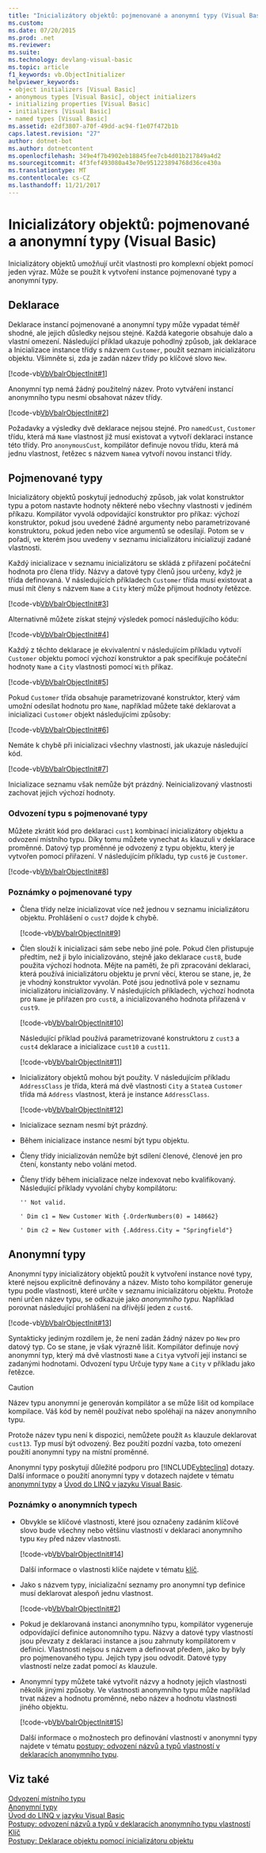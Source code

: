 ```yaml
---
title: "Inicializátory objektů: pojmenované a anonymní typy (Visual Basic)"
ms.custom: 
ms.date: 07/20/2015
ms.prod: .net
ms.reviewer: 
ms.suite: 
ms.technology: devlang-visual-basic
ms.topic: article
f1_keywords: vb.ObjectInitializer
helpviewer_keywords:
- object initializers [Visual Basic]
- anonymous types [Visual Basic], object initializers
- initializing properties [Visual Basic]
- initializers [Visual Basic]
- named types [Visual Basic]
ms.assetid: e2df3807-a70f-49dd-ac94-f1e07f472b1b
caps.latest.revision: "27"
author: dotnet-bot
ms.author: dotnetcontent
ms.openlocfilehash: 349e4f7b4902eb18845fee7cb4d01b217849a4d2
ms.sourcegitcommit: 4f3fef493080a43e70e951223894768d36ce430a
ms.translationtype: MT
ms.contentlocale: cs-CZ
ms.lasthandoff: 11/21/2017
---
```

# <a name="object-initializers-named-and-anonymous-types-visual-basic"></a>Inicializátory objektů: pojmenované a anonymní typy (Visual Basic)
Inicializátory objektů umožňují určit vlastnosti pro komplexní objekt pomocí jeden výraz. Může se použít k vytvoření instance pojmenované typy a anonymní typy.  
  
## <a name="declarations"></a>Deklarace  
 Deklarace instancí pojmenované a anonymní typy může vypadat téměř shodné, ale jejich důsledky nejsou stejné. Každá kategorie obsahuje dalo a vlastní omezení. Následující příklad ukazuje pohodlný způsob, jak deklarace a Inicializace instance třídy s názvem `Customer`, použít seznam inicializátoru objektu. Všimněte si, zda je zadán název třídy po klíčové slovo `New`.  
  
 [!code-vb[VbVbalrObjectInit#1](../../../../visual-basic/programming-guide/language-features/objects-and-classes/codesnippet/VisualBasic/object-initializers-named-and-anonymous-types_1.vb)]  
  
 Anonymní typ nemá žádný použitelný název. Proto vytváření instancí anonymního typu nesmí obsahovat název třídy.  
  
 [!code-vb[VbVbalrObjectInit#2](../../../../visual-basic/programming-guide/language-features/objects-and-classes/codesnippet/VisualBasic/object-initializers-named-and-anonymous-types_2.vb)]  
  
 Požadavky a výsledky dvě deklarace nejsou stejné. Pro `namedCust`, `Customer` třídu, která má `Name` vlastnost již musí existovat a vytvoří deklaraci instance této třídy. Pro `anonymousCust`, kompilátor definuje novou třídu, která má jednu vlastnost, řetězec s názvem `Name`a vytvoří novou instanci třídy.  
  
## <a name="named-types"></a>Pojmenované typy  
 Inicializátory objektů poskytují jednoduchý způsob, jak volat konstruktor typu a potom nastavte hodnoty některé nebo všechny vlastnosti v jediném příkazu. Kompilátor vyvolá odpovídající konstruktor pro příkaz: výchozí konstruktor, pokud jsou uvedené žádné argumenty nebo parametrizované konstruktoru, pokud jeden nebo více argumentů se odesílají. Potom se v pořadí, ve kterém jsou uvedeny v seznamu inicializátoru inicializují zadané vlastnosti.  
  
 Každý inicializace v seznamu inicializátoru se skládá z přiřazení počáteční hodnota pro člena třídy. Názvy a datové typy členů jsou určeny, když je třída definovaná. V následujících příkladech `Customer` třída musí existovat a musí mít členy s názvem `Name` a `City` který může přijmout hodnoty řetězce.  
  
 [!code-vb[VbVbalrObjectInit#3](../../../../visual-basic/programming-guide/language-features/objects-and-classes/codesnippet/VisualBasic/object-initializers-named-and-anonymous-types_3.vb)]  
  
 Alternativně můžete získat stejný výsledek pomocí následujícího kódu:  
  
 [!code-vb[VbVbalrObjectInit#4](../../../../visual-basic/programming-guide/language-features/objects-and-classes/codesnippet/VisualBasic/object-initializers-named-and-anonymous-types_4.vb)]  
  
 Každý z těchto deklarace je ekvivalentní v následujícím příkladu vytvoří `Customer` objektu pomocí výchozí konstruktor a pak specifikuje počáteční hodnoty `Name` a `City` vlastnosti pomocí `With` příkaz.  
  
 [!code-vb[VbVbalrObjectInit#5](../../../../visual-basic/programming-guide/language-features/objects-and-classes/codesnippet/VisualBasic/object-initializers-named-and-anonymous-types_5.vb)]  
  
 Pokud `Customer` třída obsahuje parametrizované konstruktor, který vám umožní odesílat hodnotu pro `Name`, například můžete také deklarovat a inicializaci `Customer` objekt následujícími způsoby:  
  
 [!code-vb[VbVbalrObjectInit#6](../../../../visual-basic/programming-guide/language-features/objects-and-classes/codesnippet/VisualBasic/object-initializers-named-and-anonymous-types_6.vb)]  
  
 Nemáte k chybě při inicializaci všechny vlastnosti, jak ukazuje následující kód.  
  
 [!code-vb[VbVbalrObjectInit#7](../../../../visual-basic/programming-guide/language-features/objects-and-classes/codesnippet/VisualBasic/object-initializers-named-and-anonymous-types_7.vb)]  
  
 Inicializace seznamu však nemůže být prázdný. Neinicializovaný vlastnosti zachovat jejich výchozí hodnoty.  
  
### <a name="type-inference-with-named-types"></a>Odvození typu s pojmenované typy  
 Můžete zkrátit kód pro deklaraci `cust1` kombinací inicializátory objektu a odvození místního typu. Díky tomu můžete vynechat `As` klauzuli v deklarace proměnné. Datový typ proměnné je odvozený z typu objektu, který je vytvořen pomocí přiřazení. V následujícím příkladu, typ `cust6` je `Customer`.  
  
 [!code-vb[VbVbalrObjectInit#8](../../../../visual-basic/programming-guide/language-features/objects-and-classes/codesnippet/VisualBasic/object-initializers-named-and-anonymous-types_8.vb)]  
  
### <a name="remarks-about-named-types"></a>Poznámky o pojmenované typy  
  
-   Člena třídy nelze inicializovat více než jednou v seznamu inicializátoru objektu. Prohlášení o `cust7` dojde k chybě.  
  
     [!code-vb[VbVbalrObjectInit#9](../../../../visual-basic/programming-guide/language-features/objects-and-classes/codesnippet/VisualBasic/object-initializers-named-and-anonymous-types_9.vb)]  
  
-   Člen slouží k inicializaci sám sebe nebo jiné pole. Pokud člen přistupuje předtím, než ji bylo inicializováno, stejně jako deklarace `cust8`, bude použita výchozí hodnota. Mějte na paměti, že při zpracování deklaraci, která používá inicializátoru objektu je první věcí, kterou se stane, je, že je vhodný konstruktor vyvolán. Poté jsou jednotlivá pole v seznamu inicializátoru inicializovány. V následujících příkladech, výchozí hodnota pro `Name` je přiřazen pro `cust8`, a inicializovaného hodnota přiřazená v `cust9`.  
  
     [!code-vb[VbVbalrObjectInit#10](../../../../visual-basic/programming-guide/language-features/objects-and-classes/codesnippet/VisualBasic/object-initializers-named-and-anonymous-types_10.vb)]  
  
     Následující příklad používá parametrizované konstruktoru z `cust3` a `cust4` deklarace a inicializace `cust10` a `cust11`.  
  
     [!code-vb[VbVbalrObjectInit#11](../../../../visual-basic/programming-guide/language-features/objects-and-classes/codesnippet/VisualBasic/object-initializers-named-and-anonymous-types_11.vb)]  
  
-   Inicializátory objektů mohou být použity. V následujícím příkladu `AddressClass` je třída, která má dvě vlastnosti `City` a `State`a `Customer` třída má `Address` vlastnost, která je instance `AddressClass`.  
  
     [!code-vb[VbVbalrObjectInit#12](../../../../visual-basic/programming-guide/language-features/objects-and-classes/codesnippet/VisualBasic/object-initializers-named-and-anonymous-types_12.vb)]  
  
-   Inicializace seznam nesmí být prázdný.  
  
-   Během inicializace instance nesmí být typu objektu.  
  
-   Členy třídy inicializován nemůže být sdílení členové, členové jen pro čtení, konstanty nebo volání metod.  
  
-   Členy třídy během inicializace nelze indexovat nebo kvalifikovaný. Následující příklady vyvolání chyby kompilátoru:  
  
     `'' Not valid.`  
  
     `' Dim c1 = New Customer With {.OrderNumbers(0) = 148662}`  
  
     `' Dim c2 = New Customer with {.Address.City = "Springfield"}`  
  
## <a name="anonymous-types"></a>Anonymní typy  
 Anonymní typy inicializátory objektů použít k vytvoření instance nové typy, které nejsou explicitně definovány a název. Místo toho kompilátor generuje typu podle vlastnosti, které určíte v seznamu inicializátoru objektu. Protože není určen název typu, se odkazuje jako *anonymního typu*. Například porovnat následující prohlášení na dřívější jeden z `cust6`.  
  
 [!code-vb[VbVbalrObjectInit#13](../../../../visual-basic/programming-guide/language-features/objects-and-classes/codesnippet/VisualBasic/object-initializers-named-and-anonymous-types_13.vb)]  
  
 Syntakticky jediným rozdílem je, že není zadán žádný název po `New` pro datový typ. Co se stane, je však výrazně lišit. Kompilátor definuje nový anonymní typ, který má dvě vlastnosti `Name` a `City`a vytvoří její instanci se zadanými hodnotami. Odvození typu Určuje typy `Name` a `City` v příkladu jako řetězce.  
  
> [!CAUTION]
>  Název typu anonymní je generován kompilátor a se může lišit od kompilace kompilace. Váš kód by neměl používat nebo spoléhají na název anonymního typu.  
  
 Protože název typu není k dispozici, nemůžete použít `As` klauzule deklarovat `cust13`. Typ musí být odvozený. Bez použití pozdní vazba, toto omezení použití anonymní typy na místní proměnné.  
  
 Anonymní typy poskytují důležité podporu pro [!INCLUDE[vbteclinq](~/includes/vbteclinq-md.md)] dotazy. Další informace o použití anonymní typy v dotazech najdete v tématu [anonymní typy](../../../../visual-basic/programming-guide/language-features/objects-and-classes/anonymous-types.md) a [Úvod do LINQ v jazyku Visual Basic](../../../../visual-basic/programming-guide/language-features/linq/introduction-to-linq.md).  
  
### <a name="remarks-about-anonymous-types"></a>Poznámky o anonymních typech  
  
-   Obvykle se klíčové vlastnosti, které jsou označeny zadáním klíčové slovo bude všechny nebo většinu vlastností v deklaraci anonymního typu `Key` před název vlastnosti.  
  
     [!code-vb[VbVbalrObjectInit#14](../../../../visual-basic/programming-guide/language-features/objects-and-classes/codesnippet/VisualBasic/object-initializers-named-and-anonymous-types_14.vb)]  
  
     Další informace o vlastnosti klíče najdete v tématu [klíč](../../../../visual-basic/language-reference/modifiers/key.md).  
  
-   Jako s názvem typy, inicializační seznamy pro anonymní typ definice musí deklarovat alespoň jednu vlastnost.  
  
     [!code-vb[VbVbalrObjectInit#2](../../../../visual-basic/programming-guide/language-features/objects-and-classes/codesnippet/VisualBasic/object-initializers-named-and-anonymous-types_2.vb)]  
  
-   Pokud je deklarovaná instanci anonymního typu, kompilátor vygeneruje odpovídající definice autonomního typu. Názvy a datové typy vlastností jsou převzaty z deklaraci instance a jsou zahrnuty kompilátorem v definici. Vlastnosti nejsou s názvem a definovat předem, jako by byly pro pojmenovaného typu. Jejich typy jsou odvodit. Datové typy vlastností nelze zadat pomocí `As` klauzule.  
  
-   Anonymní typy můžete také vytvořit názvy a hodnoty jejich vlastnosti několik jinými způsoby. Ve vlastnosti anonymního typu může například trvat název a hodnotu proměnné, nebo název a hodnotu vlastnosti jiného objektu.  
  
     [!code-vb[VbVbalrObjectInit#15](../../../../visual-basic/programming-guide/language-features/objects-and-classes/codesnippet/VisualBasic/object-initializers-named-and-anonymous-types_15.vb)]  
  
     Další informace o možnostech pro definování vlastností v anonymní typy najdete v tématu [postupy: odvození názvů a typů vlastností v deklaracích anonymního typu](../../../../visual-basic/programming-guide/language-features/objects-and-classes/how-to-infer-property-names-and-types-in-anonymous-type-declarations.md).  
  
## <a name="see-also"></a>Viz také  
 [Odvození místního typu](../../../../visual-basic/programming-guide/language-features/variables/local-type-inference.md)  
 [Anonymní typy](../../../../visual-basic/programming-guide/language-features/objects-and-classes/anonymous-types.md)  
 [Úvod do LINQ v jazyku Visual Basic](../../../../visual-basic/programming-guide/language-features/linq/introduction-to-linq.md)  
 [Postupy: odvození názvů a typů v deklaracích anonymního typu vlastností](../../../../visual-basic/programming-guide/language-features/objects-and-classes/how-to-infer-property-names-and-types-in-anonymous-type-declarations.md)  
 [Klíč](../../../../visual-basic/language-reference/modifiers/key.md)  
 [Postupy: Deklarace objektu pomocí inicializátoru objektu](../../../../visual-basic/programming-guide/language-features/objects-and-classes/how-to-declare-an-object-by-using-an-object-initializer.md)

